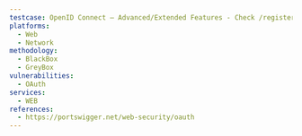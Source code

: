 ```yaml
---
testcase: OpenID Connect – Advanced/Extended Features - Check /register endpoints for lack of strong client authentication or SSRF vectors in URIs (logo_uri, jwks_uri, etc.). Web (HTTP/HTTPS) service
platforms: 
  - Web
  - Network
methodology: 
  - BlackBox
  - GreyBox
vulnerabilities:
  - OAuth
services:
  - WEB
references:
  - https://portswigger.net/web-security/oauth
---
```

